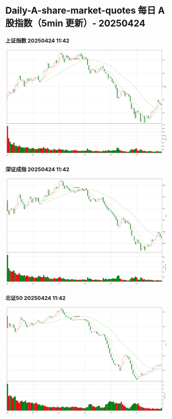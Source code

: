 
# Daily-A-share-market-quotes 每日 A 股指数（5min 更新）- 20250424

### 上证指数 20250424 11:42
![](./fig/2025/4/20250424-sh000001.png)

### 深证成指 20250424 11:42
![](./fig/2025/4/20250424-sz399001.png)

### 北证50 20250424 11:42
![](./fig/2025/4/20250424-bj899050.png)
